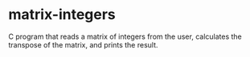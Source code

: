 # matrix-integers
 C program that reads a matrix of integers from the user, calculates the transpose of the matrix, and prints the result.
